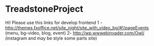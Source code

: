 # TreadstoneProject

Hi!
Please use this links for develop frontend 
1 - http://themes.fxoffice.net/site_night/site_with_video_bg/#!/pageEvents (menu, bg-video, blog, event)
2- http://wp.wwwebinvader.com/Owl/ (instagram and may be style some parts site)
